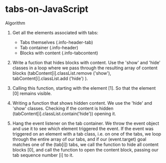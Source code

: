 # tabs-on-JavaScript
Algorithm

1. Get all the elements associated with tabs:
	- Tabs themselves (.info-header-tab)
	- Tab container (.info-header)
	- Blocks with content (.info-tabcontent)

2. Write a fuction that hides blocks with content. Use the 'show' and 'hide' classes in a loop where we pass through the resulting array of content blocks (tabContent[i].classList.remove ('show'), tabContent[i].classList.add ('hide') ).

3. Calling this function, starting with the element [1]. So that the element [0] remains visible.

4. Writing a function that shows hidden content. We use the 'hide' and 'show' classes. Checking if the content is hidden (tabContent[i].classList.contain('hide')) opening it.

5. Hang the event listener on the tab container. We throw the event object and use it to see which element triggered the event. If the event was triggered on an element with a tab class, i.e. on one of the tabs, we loop through the entire array of our tabs, and if our (event.target) goal matches one of the (tab[i]) tabs, we call the function to hide all content blocks [0], and call the function to open the content block, passing our tab sequence number [i] to it.
